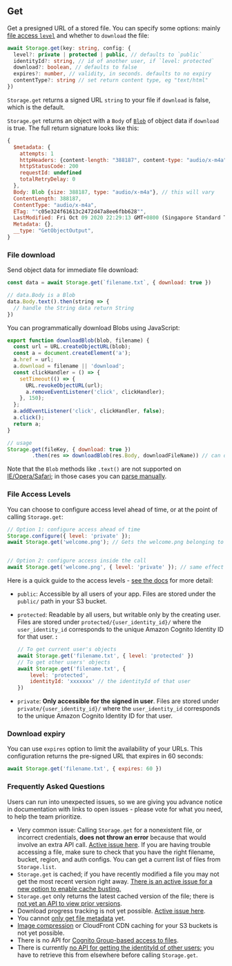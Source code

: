 ## Get

Get a presigned URL of a stored file. You can specify some options: mainly [file access `level`](https://docs.amplify.aws/lib/storage/configureaccess/q/platform/js) and whether to `download` the file:

```typescript
await Storage.get(key: string, config: {
  level?: private | protected | public, // defaults to `public`
  identityId?: string, // id of another user, if `level: protected`
  download?: boolean, // defaults to false
  expires?: number, // validity, in seconds. defaults to no expiry
  contentType?: string // set return content type, eg "text/html"
})
```

`Storage.get` returns a signed URL `string` to your file if `download` is false, which is the default.

`Storage.get` returns an object with a `Body` of [`Blob`](https://developer.mozilla.org/en-US/docs/Web/API/Blob) of object data if `download` is true. The full return signature looks like this:

```js
{
  $metadata: {
    attempts: 1
    httpHeaders: {content-length: "388187", content-type: "audio/x-m4a", etag: ""c05e324f61613c2472d47a8ee6fbb628"", last-modified: "Fri, 09 Oct 2020 14:29:13 GMT", x-amz-id-2: "/rRqsX/c2h5V00tYMtDY994wEenyPm0SDw1lyWyncWepyg+T6YJJSjLHKIsz0dxMI3kN5KjA6GQ=", …}
    httpStatusCode: 200
    requestId: undefined
    totalRetryDelay: 0
  },
  Body: Blob {size: 388187, type: "audio/x-m4a"}, // this will vary
  ContentLength: 388187,
  ContentType: "audio/x-m4a",
  ETag: ""c05e324f61613c2472d47a8ee6fbb628"",
  LastModified: Fri Oct 09 2020 22:29:13 GMT+0800 (Singapore Standard Time) {},
  Metadata: {},
  __type: "GetObjectOutput",
}
```

### File download

Send object data for immediate file download:

```javascript
const data = await Storage.get(`filename.txt`, { download: true })

// data.Body is a Blob
data.Body.text().then(string => { 
  // handle the String data return String 
})
```

You can programmatically download Blobs using JavaScript:

```js
export function downloadBlob(blob, filename) {
  const url = URL.createObjectURL(blob);
  const a = document.createElement('a');
  a.href = url;
  a.download = filename || 'download';
  const clickHandler = () => {
    setTimeout(() => {
      URL.revokeObjectURL(url);
      a.removeEventListener('click', clickHandler);
    }, 150);
  };
  a.addEventListener('click', clickHandler, false);
  a.click();
  return a;
}

// usage
Storage.get(fileKey, { download: true })
        .then(res => downloadBlob(res.Body, downloadFileName)) // can derive from fileKey if you wish
```

Note that the `Blob` methods like `.text()` are not supported on [IE/Opera/Safari](https://developer.mozilla.org/en-US/docs/Web/API/Blob/text); in those cases you can [parse manually](https://developer.mozilla.org/en-US/docs/Web/API/Blob#JavaScript).

### File Access Levels

You can choose to configure access level ahead of time, or at the point of calling `Storage.get`:

```javascript
// Option 1: configure access ahead of time
Storage.configure({ level: 'private' });
await Storage.get('welcome.png'); // Gets the welcome.png belonging to current user


// Option 2: configure access inside the call
await Storage.get('welcome.png', { level: 'private' }); // same effect
```

Here is a quick guide to the access levels - [see the docs](https://docs.amplify.aws/lib/storage/configureaccess/q/platform/js) for more detail:

- `public`: Accessible by all users of your app. Files are stored under the `public/` path in your S3 bucket.
- `protected`: Readable by all users, but writable only by the creating user. Files are stored under `protected/{user_identity_id}/` where the `user_identity_id` corresponds to the unique Amazon Cognito Identity ID for that user.
    **:**

    ```javascript
    // To get current user's objects
    await Storage.get('filename.txt', { level: 'protected' })
    // To get other users' objects
    await Storage.get('filename.txt', { 
        level: 'protected', 
        identityId: 'xxxxxxx' // the identityId of that user
    })
    ```
- `private`: **Only accessible for the signed in user**. Files are stored under `private/{user_identity_id}/` where the `user_identity_id` corresponds to the unique Amazon Cognito Identity ID for that user.


### Download expiry

You can use `expires` option to limit the availability of your URLs. This configuration returns the pre-signed URL that expires in 60 seconds:

```javascript
await Storage.get('filename.txt', { expires: 60 })
```


### Frequently Asked Questions

Users can run into unexpected issues, so we are giving you advance notice in documentation with links to open issues - please vote for what you need, to help the team prioritize.

- Very common issue: Calling `Storage.get` for a nonexistent file, or incorrect credentials, **does not throw an error** because that would involve an extra API call. [Active issue here](https://github.com/aws-amplify/amplify-js/issues/1145). If you are having trouble accessing a file, make sure to check that you have the right filename, bucket, region, and auth configs. You can get a current list of files from `Storage.list`.
- `Storage.get` is cached; if you have recently modified a file you may not get the most recent version right away. [There is an active issue for a new option to enable cache busting.](https://github.com/aws-amplify/amplify-js/issues/6413)
- `Storage.get` only returns the latest cached version of the file; there is [not yet an API to view prior versions](https://github.com/aws-amplify/amplify-js/issues/2131).
- Download progress tracking is not yet possible. [Active issue here](https://github.com/aws-amplify/amplify-js/issues/4734).
- You cannot [only get file metadata](https://github.com/aws-amplify/amplify-js/issues/6157) yet.
- [Image compression](https://github.com/aws-amplify/amplify-js/issues/6081) or CloudFront CDN caching for your S3 buckets is not yet possible.
- There is no API for [Cognito Group-based access to files](https://github.com/aws-amplify/amplify-js/issues/3388).
- There is currently [no API for getting the identityId of other users](https://github.com/aws-amplify/amplify-js/issues/5177); you have to retrieve this from elsewhere before calling `Storage.get`.
